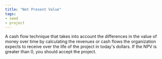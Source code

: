 ```yaml
---
title: "Net Present Value"
tags:
- seed
- project
---
```


A cash flow technique that takes into account the differences in the value of money over time by calculating the revenues or cash flows the organization expects to receive over the life of the project in today's dollars. If the NPV is greater than 0, you should accept the project.